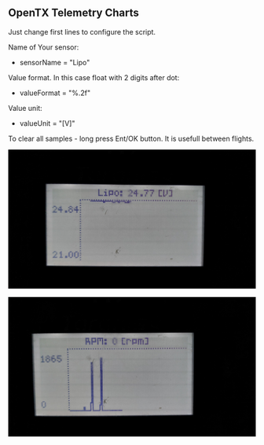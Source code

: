 ## OpenTX Telemetry Charts
Just change first lines to configure the script.

Name of Your sensor:
- sensorName = "Lipo"

Value format. In this case float with 2 digits after dot:
- valueFormat = "%.2f"

Value unit:
- valueUnit = "[V]"

To clear all samples - long press Ent/OK button. It is usefull between flights.

![Lipo](https://github.com/g0rd0n2007/opentx-telemetry-charts/blob/main/20231006_211725.jpg)

![RPM](https://github.com/g0rd0n2007/opentx-telemetry-charts/blob/main/20231006_211733.jpg)
